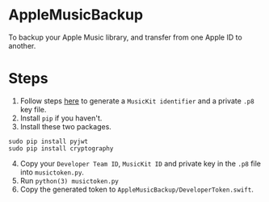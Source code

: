 # AppleMusicBackup

To backup your Apple Music library, and transfer from one Apple ID to another.

# Steps

1. Follow steps [here](https://help.apple.com/developer-account/#/devce5522674) to generate a `MusicKit identifier` and a private `.p8` key file.
2. Install `pip` if you haven't.
3. Install these two packages.
```Sh
sudo pip install pyjwt
sudo pip install cryptography
```
4. Copy your `Developer Team ID`, `MusicKit ID` and private key in the `.p8` file into `musictoken.py`.
5. Run `python(3) musictoken.py`
6. Copy the generated token to `AppleMusicBackup/DeveloperToken.swift`.
